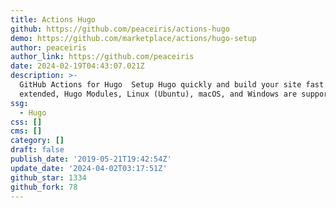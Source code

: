 ```yaml
---
title: Actions Hugo
github: https://github.com/peaceiris/actions-hugo
demo: https://github.com/marketplace/actions/hugo-setup
author: peaceiris
author_link: https://github.com/peaceiris
date: 2024-02-19T04:43:07.021Z
description: >-
  GitHub Actions for Hugo ️ Setup Hugo quickly and build your site fast. Hugo
  extended, Hugo Modules, Linux (Ubuntu), macOS, and Windows are supported.
ssg:
  - Hugo
css: []
cms: []
category: []
draft: false
publish_date: '2019-05-21T19:42:54Z'
update_date: '2024-04-02T03:17:51Z'
github_star: 1334
github_fork: 78
---
```


